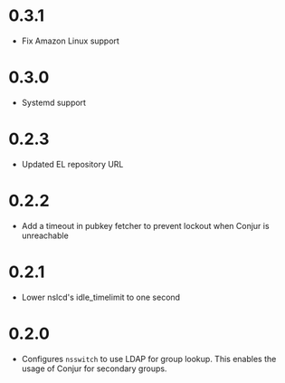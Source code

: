 # 0.3.1

* Fix Amazon Linux support

# 0.3.0

* Systemd support

# 0.2.3

* Updated EL repository URL

# 0.2.2

* Add a timeout in pubkey fetcher to prevent lockout when Conjur is unreachable

# 0.2.1

* Lower nslcd's idle_timelimit to one second

# 0.2.0

* Configures `nsswitch` to use LDAP for group lookup. This enables the usage of Conjur for secondary groups.

